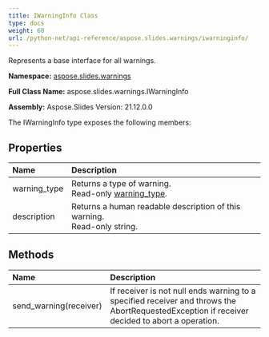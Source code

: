 ```yaml
---
title: IWarningInfo Class
type: docs
weight: 60
url: /python-net/api-reference/aspose.slides.warnings/iwarninginfo/
---
```


Represents a base interface for all warnings.

**Namespace:** [aspose.slides.warnings](/slides/python-net/api-reference/aspose.slides.warnings/)

**Full Class Name:** aspose.slides.warnings.IWarningInfo

**Assembly:**  Aspose.Slides Version: 21.12.0.0

The IWarningInfo type exposes the following members:
## **Properties**
|**Name**|**Description**|
| :- | :- |
|warning_type|Returns a type of warning.<br/>            Read-only [warning_type](/python-net/api-reference/aspose.slides.warnings/iwarninginfo/).|
|description|Returns a human readable description of this warning.<br/>            Read-only string.|
## **Methods**
|**Name**|**Description**|
| :- | :- |
|send_warning(receiver)|If receiver is not null ends warning to a specified receiver and throws the <br/>            AbortRequestedException if receiver decided to abort a operation.|
